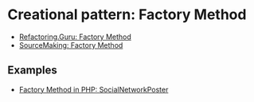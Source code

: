 # Creational pattern: Factory Method

- [Refactoring.Guru: Factory Method](https://refactoring.guru/design-patterns/factory-method)
- [SourceMaking: Factory Method](https://sourcemaking.com/design_patterns/factory_method)


## Examples

* [Factory Method in PHP: SocialNetworkPoster](PHP/SocialNetworkPoster)